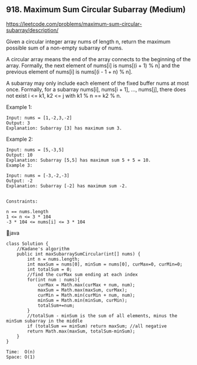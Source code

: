 ## 918. Maximum Sum Circular Subarray (Medium)
https://leetcode.com/problems/maximum-sum-circular-subarray/description/

Given a circular integer array nums of length n, return the maximum possible sum of a non-empty subarray of nums.

A circular array means the end of the array connects to the beginning of the array. Formally, the next element of nums[i] is nums[(i + 1) % n] and the previous element of nums[i] is nums[(i - 1 + n) % n].

A subarray may only include each element of the fixed buffer nums at most once. Formally, for a subarray nums[i], nums[i + 1], ..., nums[j], there does not exist i <= k1, k2 <= j with k1 % n == k2 % n.

 

Example 1:
    
    Input: nums = [1,-2,3,-2]
    Output: 3
    Explanation: Subarray [3] has maximum sum 3.
Example 2:
    
    Input: nums = [5,-3,5]
    Output: 10
    Explanation: Subarray [5,5] has maximum sum 5 + 5 = 10.
    Example 3:
    
    Input: nums = [-3,-2,-3]
    Output: -2
    Explanation: Subarray [-2] has maximum sum -2.
     

    Constraints:
    
    n == nums.length
    1 <= n <= 3 * 104
    -3 * 104 <= nums[i] <= 3 * 104
  
  🐞java
  
    class Solution {
        //Kadane's algorithm
        public int maxSubarraySumCircular(int[] nums) {
            int n = nums.length;
            int maxSum = nums[0], minSum = nums[0], curMax=0, curMin=0;
            int totalSum = 0;
            //find the curMax sum ending at each index
            for(int num : nums){
                curMax = Math.max(curMax + num, num);
                maxSum = Math.max(maxSum, curMax);
                curMin = Math.min(curMin + num, num);
                minSum = Math.min(minSum, curMin);
                totalSum+=num;
            }
            //totalSum - minSum is the sum of all elements, minus the minSum subarray in the middle
            if (totalSum == minSum) return maxSum; //all negative 
            return Math.max(maxSum, totalSum-minSum);
        }
    }

    Time:  O(n)
    Space: O(1)
